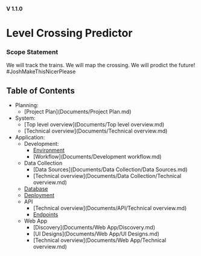 **V 1.1.0**
# Level Crossing Predictor

### Scope Statement
We will track the trains. We will map the crossing. We will prodict the future!
\#JoshMakeThisNicerPlease

## Table of Contents
* Planning:
	* [Project Plan](Documents/Project Plan.md)
* System:
	* [Top level overview](Documents/Top level overview.md)
	* [Technical overview](Documents/Technical overview.md)
* Application:
	* Development:
		* [Environment](Documents/environment.md)
		* [Workflow](Documents/Development workflow.md)
	* Data Collection
		* [Data Sources](Documents/Data Collection/Data Sources.md)
		* [Technical overview](Documents/Data Collection/Technical overview.md)
	* [Database](Documents/Database/index.md)
	* [Deployment](Documents/Deployment/index.md)
	* API
		* [Technical overview](Documents/API/Technical overview.md)
		* [Endpoints](Documents/API/Endpoints.nd)
	* Web App
		* [Discovery](Documents/Web App/Discovery.md)
		* [UI Designs](Documents/Web App/UI Designs.md)
		* [Technical overview](Documents/Web App/Technical overview.md)